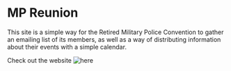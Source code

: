 
# MP Reunion

This site is a simple way for the Retired Military Police Convention to gather an emailing list of its members, as well
as a way of distributing information about their events with a simple calendar.

Check out the website ![here](http://www.mpreunion.com/)